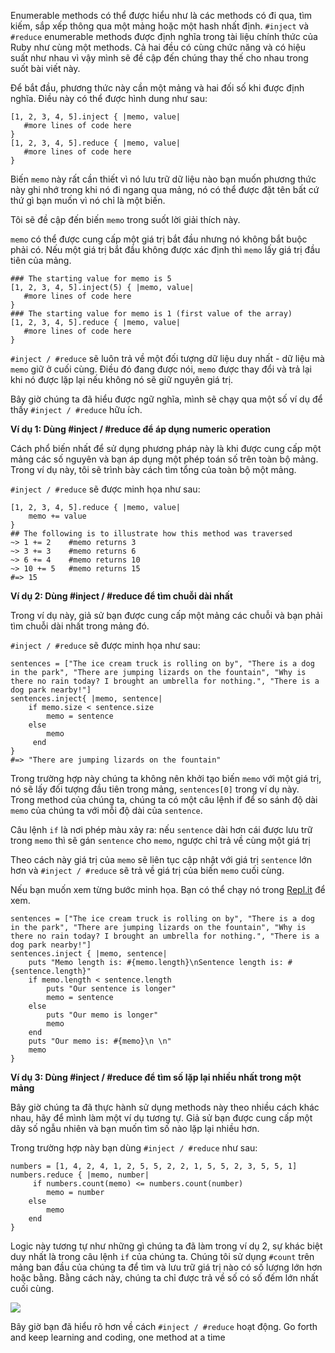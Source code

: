 Enumerable methods có thể được hiểu như là các methods có đi qua, tìm kiếm, sắp xếp thông qua một mảng hoặc một hash nhất định. `#inject` và `#reduce` enumerable methods được định nghĩa trong tài liệu chính thức của Ruby như cùng một methods. Cả hai đều có cùng chức năng và có hiệu suất như nhau vì vậy mình sẽ đề cập đến chúng thay thế cho nhau trong suốt bài viết này.

Để bắt đầu, phương thức này cần một mảng và hai đối số khi được định nghĩa. Điều này có thể được hình dung như sau:
```
[1, 2, 3, 4, 5].inject { |memo, value|  
   #more lines of code here
}
[1, 2, 3, 4, 5].reduce { |memo, value|  
   #more lines of code here
}
```
Biến `memo` này rất cần thiết vì nó lưu trữ dữ liệu nào bạn muốn phương thức này ghi nhớ trong khi nó đi ngang qua mảng,  nó có thể được đặt tên bất cứ thứ gì bạn muốn vì nó chỉ là một biến.

Tôi sẽ đề cập đến biến `memo` trong suốt lời giải thích này.

`memo` có thể được cung cấp một giá trị bắt đầu nhưng nó không bắt buộc phải có. Nếu một giá trị bắt đầu không được xác định thì `memo` lấy giá trị đầu tiên của mảng.
```
### The starting value for memo is 5
[1, 2, 3, 4, 5].inject(5) { |memo, value|  
   #more lines of code here
}
### The starting value for memo is 1 (first value of the array)
[1, 2, 3, 4, 5].reduce { |memo, value|  
   #more lines of code here
}
```
`#inject / #reduce` sẽ luôn trả về một đối tượng dữ liệu duy nhất - dữ liệu mà `memo` giữ ở cuối cùng. Điều đó đang được nói, `memo` được thay đổi và trả lại khi nó được lặp lại nếu không nó sẽ giữ nguyên giá trị.

Bây giờ chúng ta đã hiểu được ngữ nghĩa, mình sẽ chạy qua một số ví dụ để thấy `#inject / #reduce` hữu ích.

**Ví dụ 1: Dùng #inject / #reduce để áp dụng numeric operation**

Cách phổ biến nhất để sử dụng phương pháp này là khi được cung cấp một mảng các số nguyên và bạn áp dụng một phép toán số trên toàn bộ mảng. Trong ví dụ này, tôi sẽ trình bày cách tìm tổng của toàn bộ một mảng.

`#inject / #reduce` sẽ được minh họa như sau:

```
[1, 2, 3, 4, 5].reduce { |memo, value|
    memo += value
} 
## The following is to illustrate how this method was traversed
~> 1 += 2    #memo returns 3
~> 3 += 3    #memo returns 6
~> 6 += 4    #memo returns 10
~> 10 += 5   #memo returns 15
#=> 15
```

**Ví dụ 2: Dùng #inject / #reduce để tìm chuỗi dài nhất**

Trong ví dụ này, giả sử bạn được cung cấp một mảng các chuỗi và bạn phải tìm chuỗi dài nhất trong mảng đó.

`#inject / #reduce` sẽ được minh họa như sau:

```
sentences = ["The ice cream truck is rolling on by", "There is a dog in the park", "There are jumping lizards on the fountain", "Why is there no rain today? I brought an umbrella for nothing.", "There is a dog park nearby!"]
sentences.inject{ |memo, sentence| 
    if memo.size < sentence.size
        memo = sentence
    else
        memo
     end
}
#=> "There are jumping lizards on the fountain"
```

Trong trường hợp này chúng ta không nên khởi tạo biến `memo` với một giá trị, nó sẽ lấy đối tượng đầu tiên trong mảng, `sentences[0]` trong ví dụ này. Trong method của chúng ta, chúng ta có một câu lệnh if để so sánh độ dài `memo` của chúng ta với mỗi độ dài của `sentence`.

Câu lệnh `if` là nơi phép màu xảy ra: nếu `sentence` dài hơn cái được lưu trữ trong `memo` thì sẽ gán `sentence` cho `memo`, ngược chỉ trả về cùng một giá trị

Theo cách này giá trị của `memo` sẽ liên tục cập nhật với giá trị `sentence` lớn hơn và `#inject / #reduce` sẽ trả về giá trị của biến `memo` cuối cùng.

Nếu bạn muốn xem từng bước minh họa. Bạn có thể chạy nó trong [Repl.it](https://repl.it/languages/Ruby)
để xem.

```
sentences = ["The ice cream truck is rolling on by", "There is a dog in the park", "There are jumping lizards on the fountain", "Why is there no rain today? I brought an umbrella for nothing.", "There is a dog park nearby!"]
sentences.inject { |memo, sentence|
    puts "Memo length is: #{memo.length}\nSentence length is: #{sentence.length}"
    if memo.length < sentence.length
        puts "Our sentence is longer"
        memo = sentence
    else
        puts "Our memo is longer"
        memo
    end
    puts "Our memo is: #{memo}\n \n"
    memo
}
```

**Ví dụ 3: Dùng #inject / #reduce để tìm số lặp lại nhiều nhất trong một mảng**

Bây giờ chúng ta đã thực hành sử dụng methods này theo nhiều cách khác nhau, hãy để mình làm một ví dụ tương tự. Giả sử bạn được cung cấp một dãy số ngẫu nhiên và bạn muốn tìm số nào lặp lại nhiều hơn.

Trong trường hợp này bạn dùng `#inject / #reduce` như sau:

```
numbers = [1, 4, 2, 4, 1, 2, 5, 5, 2, 2, 1, 5, 5, 2, 3, 5, 5, 1]
numbers.reduce { |memo, number|
     if numbers.count(memo) <= numbers.count(number)
        memo = number
    else
        memo
    end
}
```
Logic này tương tự như những gì chúng ta đã làm trong ví dụ 2, sự khác biệt duy nhất là trong câu lệnh `if` của chúng ta. Chúng tôi sử dụng `#count` trên mảng ban đầu của chúng ta để tìm và lưu trữ giá trị nào có số lượng lớn hơn hoặc bằng. Bằng cách này, chúng ta chỉ được trả về số có số đếm lớn nhất cuối cùng.


![](https://images.viblo.asia/ade3a860-cda3-4f78-aecc-ecd28051f874.gif)

Bây giờ bạn đã hiểu rõ hơn về cách `#inject / #reduce` hoạt động. Go forth and keep learning and coding, one method at a time